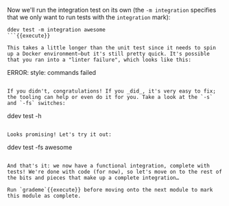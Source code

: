 Now we'll run the integration test on its own (the `-m integration` specifies that we only want to run tests with the `integration` mark):
```
ddev test -m integration awesome
```{{execute}}

This takes a little longer than the unit test since it needs to spin up a Docker environment—but it's still pretty quick. It's possible that you ran into a "linter failure", which looks like this:
```
ERROR:   style: commands failed
```

If you didn't, congratulations! If you _did_, it's very easy to fix; the tooling can help or even do it for you. Take a look at the `-s` and `-fs` switches:
```
ddev test -h
```{{execute}}

Looks promising! Let's try it out:
```
ddev test -fs awesome
```{{execute}}

And that's it: we now have a functional integration, complete with tests! We're done with code (for now), so let's move on to the rest of the bits and pieces that make up a complete integration…

Run `grademe`{{execute}} before moving onto the next module to mark this module as complete.